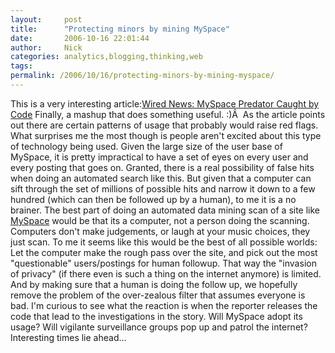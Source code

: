 ```yaml
---
layout:     post
title:      "Protecting minors by mining MySpace"
date:       2006-10-16 22:01:44
author:     Nick
categories: analytics,blogging,thinking,web
tags:  
permalink: /2006/10/16/protecting-minors-by-mining-myspace/
---
```

This is a very interesting article:[Wired News: MySpace Predator Caught by Code](http://wired.com/news/technology/0,71948-0.html?tw=wn_index_1) Finally, a mashup that does something useful. :)Â  As the article points out there are certain patterns of usage that probably would raise red flags. What surprises me the most though is people aren't excited about this type of technology being used. Given the large size of the user base of MySpace, it is pretty impractical to have a set of eyes on every user and every posting that goes on. Granted, there is a real possibility of false hits when doing an automated search like this. But given that a computer can sift through the set of millions of possible hits and narrow it down to a few hundred (which can then be followed up by a human), to me it is a no brainer. The best part of doing an automated data mining scan of a site like [MySpace](http://myspace.com) would be that its a computer, not a person doing the scanning. Computers don't make judgements, or laugh at your music choices, they just scan. To me it seems like this would be the best of all possible worlds: Let the computer make the rough pass over the site, and pick out the most "questionable" users/postings for human followup. That way the "invasion of privacy" (if there even is such a thing on the internet anymore) is limited. And by making sure that a human is doing the follow up, we hopefully remove the problem of the over-zealous filter that assumes everyone is bad. I'm curious to see what the reaction is when the reporter releases the code that lead to the investigations in the story. Will MySpace adopt its usage? Will vigilante surveillance groups pop up and patrol the internet? Interesting times lie ahead...
